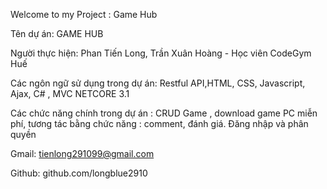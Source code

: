 ﻿Welcome to my Project : Game Hub

Tên dự án: GAME HUB  

Người thực hiện: Phan Tiến Long, Trần Xuân Hoàng - Học viên CodeGym Huế  

Các ngôn ngữ sử dụng trong dự án:  Restful API,HTML, CSS, Javascript, Ajax, C#  , MVC NETCORE 3.1 

Các chức năng chính trong dự án : CRUD Game , download game PC miễn phí, tương tác bằng chức năng : comment, đánh giá. Đăng nhập và phân quyền 

Gmail: tienlong291099@gmail.com  

Github: github.com/longblue2910  